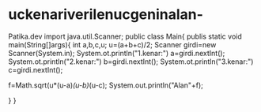 # uckenariverilenucgeninalan-
Patika.dev
import java.util.Scanner;
public class Main{
publis static void main(String[]args){
int a,b,c,u;
u=(a+b+c)/2;
Scanner girdi=new Scanner(System.in);
System.ot.println("1.kenar:")
a=girdi.nextInt();
System.ot.println("2.kenar:")
b=girdi.nextInt();
System.ot.println("3.kenar:")
c=girdi.nextInt();

f=Math.sqrt(u*(u-a)*(u-b)*(u-c);
System.out.println("Alan"+f);


}
}
